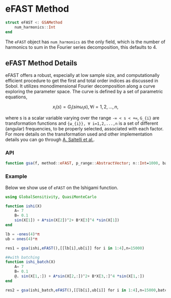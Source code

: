 # eFAST Method

```julia
struct eFAST <: GSAMethod
    num_harmonics::Int
end
```

The `eFAST` object has `num_harmonics` as the only field, which is the number of harmonics to sum in
the Fourier series decomposition, this defaults to 4.

## eFAST Method Details

eFAST offers a robust, especially at low sample size, and computationally efficient procedure to
get the first and total order indices as discussed in Sobol. It utilizes monodimensional Fourier decomposition
along a curve exploring the parameter space. The curve is defined by a set of parametric equations,
```math
x_{i}(s) = G_{i}(sin ω_{i}s), ∀ i=1,2 ,..., n,
```
where s is a scalar variable varying over the range ``-∞ < s < +∞``, ``G_{i}`` are transformation functions
and ``{ω_{i}}, ∀ i=1,2,...,n`` is a set of different (angular) frequencies, to be properly selected, associated with each factor.
For more details on the transformation used and other implementation details you can go through [ A. Saltelli et al.](http://dx.doi.org/10.1080/00401706.1999.10485594).

### API

```julia
function gsa(f, method::eFAST, p_range::AbstractVector; n::Int=1000, batch=false, distributed::Val{SHARED_ARRAY} = Val(false), kwargs...) where {SHARED_ARRAY}
```

### Example

Below we show use of `eFAST` on the Ishigami function.

```julia
using GlobalSensitivity, QuasiMonteCarlo

function ishi(X)
    A= 7
    B= 0.1
    sin(X[1]) + A*sin(X[2])^2+ B*X[3]^4 *sin(X[1])
end

lb = -ones(4)*π
ub = ones(4)*π

res1 = gsa(ishi,eFAST(),[[lb[i],ub[i]] for i in 1:4],n=15000)

##with batching
function ishi_batch(X)
    A= 7
    B= 0.1
    @. sin(X[1,:]) + A*sin(X[2,:])^2+ B*X[3,:]^4 *sin(X[1,:])
end

res2 = gsa(ishi_batch,eFAST(),[[lb[i],ub[i]] for i in 1:4],n=15000,batch=true)

```
